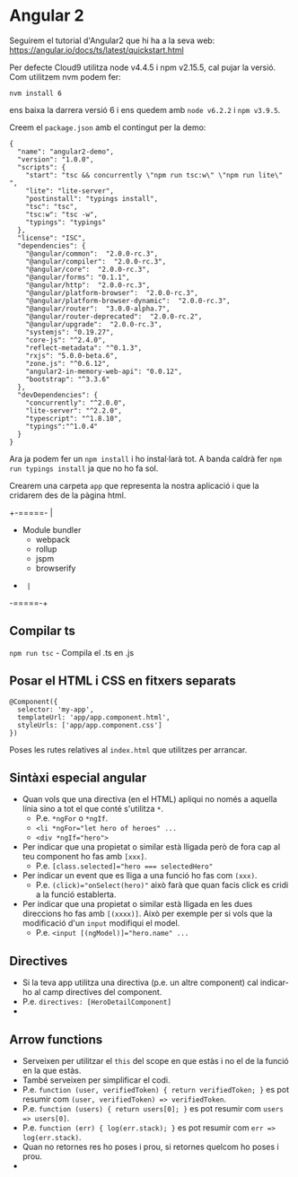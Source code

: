 # Angular 2

Seguirem el tutorial d'Angular2 que hi ha a la seva web:
    https://angular.io/docs/ts/latest/quickstart.html

Per defecte Cloud9 utilitza node v4.4.5 i npm v2.15.5, cal pujar la versió.
Com utilitzem nvm podem fer:

```
nvm install 6
```

ens baixa la darrera versió 6 i ens quedem amb `node v6.2.2` i `npm v3.9.5`.

Creem el `package.json` amb el contingut per la demo:

```
{
  "name": "angular2-demo",
  "version": "1.0.0",
  "scripts": {
    "start": "tsc && concurrently \"npm run tsc:w\" \"npm run lite\" ",
    "lite": "lite-server",
    "postinstall": "typings install",
    "tsc": "tsc",
    "tsc:w": "tsc -w",
    "typings": "typings"
  },
  "license": "ISC",
  "dependencies": {
    "@angular/common":  "2.0.0-rc.3",
    "@angular/compiler":  "2.0.0-rc.3",
    "@angular/core":  "2.0.0-rc.3",
    "@angular/forms": "0.1.1",
    "@angular/http":  "2.0.0-rc.3",
    "@angular/platform-browser":  "2.0.0-rc.3",
    "@angular/platform-browser-dynamic":  "2.0.0-rc.3",
    "@angular/router":  "3.0.0-alpha.7",
    "@angular/router-deprecated":  "2.0.0-rc.2",
    "@angular/upgrade":  "2.0.0-rc.3",
    "systemjs": "0.19.27",
    "core-js": "^2.4.0",
    "reflect-metadata": "^0.1.3",
    "rxjs": "5.0.0-beta.6",
    "zone.js": "^0.6.12",
    "angular2-in-memory-web-api": "0.0.12",
    "bootstrap": "^3.3.6"
  },
  "devDependencies": {
    "concurrently": "^2.0.0",
    "lite-server": "^2.2.0",
    "typescript": "^1.8.10",
    "typings":"^1.0.4"
  }
}
```

Ara ja podem fer un `npm install` i ho instal·larà tot.
A banda caldrà fer `npm run typings install` ja que no ho fa sol.

Crearem una carpeta `app` que representa la nostra aplicació i que la cridarem
des de la pàgina html.

+-=====-
|
- Module bundler
  - webpack
  - rollup
  - jspm
  - browserify
- 
       |
-=====-+

## Compilar ts
`npm run tsc` - Compila el .ts en .js

## Posar el HTML i CSS en fitxers separats
```
@Component({
  selector: 'my-app',
  templateUrl: 'app/app.component.html',
  styleUrls: ['app/app.component.css']
})
```

Poses les rutes relatives al `index.html` que utilitzes per arrancar.

## Sintàxi especial angular
- Quan vols que una directiva (en el HTML) apliqui no només a aquella línia sino a tot el que conté s'utilitza `*`.
  - P.e. `*ngFor` o `*ngIf`.
  - `<li *ngFor="let hero of heroes" ...`
  - `<div *ngIf="hero">`
- Per indicar que una propietat o similar està lligada però de fora cap al teu component ho fas amb `[xxx]`.
  - P.e. `[class.selected]="hero === selectedHero"`
- Per indicar un event que es lliga a una funció ho fas com `(xxx)`.
  - P.e. `(click)="onSelect(hero)"` això farà que quan facis click es cridi a la funció establerta.
- Per indicar que una propietat o similar està lligada en les dues direccions ho fas amb `[(xxxx)]`. Això per exemple per si vols que la modificació d'un `input` modifiqui el model.
  - P.e. `<input [(ngModel)]="hero.name" ...`

## Directives
- Si la teva app utilitza una directiva (p.e. un altre component) cal indicar-ho al camp directives del component.
- P.e. `directives: [HeroDetailComponent]`
- 
## Arrow functions
- Serveixen per utilitzar el `this` del scope en que estàs i no el de la funció en la que estàs.
- També serveixen per simplificar el codi.
- P.e. `function (user, verifiedToken) { return verifiedToken; }` es pot resumir com `(user, verifiedToken) => verifiedToken`.
- P.e. `function (users) { return users[0]; }` es pot resumir com `users => users[0]`.
- P.e. `function (err) { log(err.stack); }` es pot resumir com `err => log(err.stack)`.
- Quan no retornes res ho poses i prou, si retornes quelcom ho poses i prou.
- 
